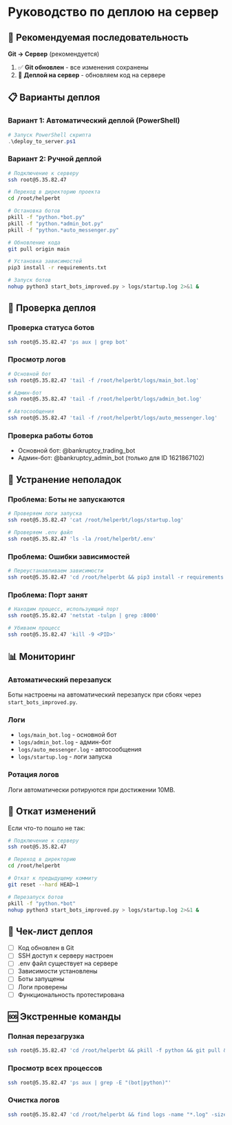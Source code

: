 # Руководство по деплою на сервер

## 🎯 Рекомендуемая последовательность

**Git → Сервер** (рекомендуется)

1. ✅ **Git обновлен** - все изменения сохранены
2. 🚀 **Деплой на сервер** - обновляем код на сервере

## 📋 Варианты деплоя

### Вариант 1: Автоматический деплой (PowerShell)

```powershell
# Запуск PowerShell скрипта
.\deploy_to_server.ps1
```

### Вариант 2: Ручной деплой

```bash
# Подключение к серверу
ssh root@5.35.82.47

# Переход в директорию проекта
cd /root/helperbt

# Остановка ботов
pkill -f "python.*bot.py"
pkill -f "python.*admin_bot.py" 
pkill -f "python.*auto_messenger.py"

# Обновление кода
git pull origin main

# Установка зависимостей
pip3 install -r requirements.txt

# Запуск ботов
nohup python3 start_bots_improved.py > logs/startup.log 2>&1 &
```

## 🔧 Проверка деплоя

### Проверка статуса ботов
```bash
ssh root@5.35.82.47 'ps aux | grep bot'
```

### Просмотр логов
```bash
# Основной бот
ssh root@5.35.82.47 'tail -f /root/helperbt/logs/main_bot.log'

# Админ-бот
ssh root@5.35.82.47 'tail -f /root/helperbt/logs/admin_bot.log'

# Автосообщения
ssh root@5.35.82.47 'tail -f /root/helperbt/logs/auto_messenger.log'
```

### Проверка работы ботов
- Основной бот: @bankruptcy_trading_bot
- Админ-бот: @bankruptcy_admin_bot (только для ID 1621867102)

## 🚨 Устранение неполадок

### Проблема: Боты не запускаются
```bash
# Проверяем логи запуска
ssh root@5.35.82.47 'cat /root/helperbt/logs/startup.log'

# Проверяем .env файл
ssh root@5.35.82.47 'ls -la /root/helperbt/.env'
```

### Проблема: Ошибки зависимостей
```bash
# Переустанавливаем зависимости
ssh root@5.35.82.47 'cd /root/helperbt && pip3 install -r requirements.txt --force-reinstall'
```

### Проблема: Порт занят
```bash
# Находим процесс, использующий порт
ssh root@5.35.82.47 'netstat -tulpn | grep :8000'

# Убиваем процесс
ssh root@5.35.82.47 'kill -9 <PID>'
```

## 📊 Мониторинг

### Автоматический перезапуск
Боты настроены на автоматический перезапуск при сбоях через `start_bots_improved.py`.

### Логи
- `logs/main_bot.log` - основной бот
- `logs/admin_bot.log` - админ-бот  
- `logs/auto_messenger.log` - автосообщения
- `logs/startup.log` - логи запуска

### Ротация логов
Логи автоматически ротируются при достижении 10MB.

## 🔄 Откат изменений

Если что-то пошло не так:

```bash
# Подключение к серверу
ssh root@5.35.82.47

# Переход в директорию
cd /root/helperbt

# Откат к предыдущему коммиту
git reset --hard HEAD~1

# Перезапуск ботов
pkill -f "python.*bot"
nohup python3 start_bots_improved.py > logs/startup.log 2>&1 &
```

## 📝 Чек-лист деплоя

- [ ] Код обновлен в Git
- [ ] SSH доступ к серверу настроен
- [ ] .env файл существует на сервере
- [ ] Зависимости установлены
- [ ] Боты запущены
- [ ] Логи проверены
- [ ] Функциональность протестирована

## 🆘 Экстренные команды

### Полная перезагрузка
```bash
ssh root@5.35.82.47 'cd /root/helperbt && pkill -f python && git pull && pip3 install -r requirements.txt && nohup python3 start_bots_improved.py > logs/startup.log 2>&1 &'
```

### Просмотр всех процессов
```bash
ssh root@5.35.82.47 'ps aux | grep -E "(bot|python)"'
```

### Очистка логов
```bash
ssh root@5.35.82.47 'cd /root/helperbt && find logs -name "*.log" -size +100M -delete'
```
